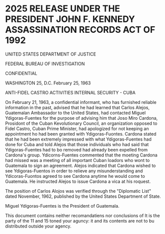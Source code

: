 # 2025 RELEASE UNDER THE PRESIDENT JOHN F. KENNEDY ASSASSINATION RECORDS ACT OF 1992

UNITED STATES DEPARTMENT OF JUSTICE

FEDERAL BUREAU OF INVESTIGATION

CONFIDENTIAL

WASHINGTON 25, D.C.
February 25, 1963

ANTI-FIDEL CASTRO ACTIVITIES
INTERNAL SECURITY - CUBA

On February 21, 1963, a confidential informant, who has furnished reliable information in the past, advised that he had learned that Carlos Alejos, Guatemalan Ambassador to the United States, had contacted Miguel Ydigoras-Fuentes for the purpose of advising him that Joso Miro Cardona, Prosidont of the Cuban Kevolutionary Council, an organization opposed to Fidel Castro, Cuban Prime Minister, had apologized for not keeping an appointment ho had been granted with Ydigoras-Fuontes. Cardona stated that he had been extremely impressed with what Ydigoras-Fuentes had done for Cuba and told Alejos that those individuals who had said that Ydigoras-Fuentes had to bo removed had already been expelled from Cardona's group. Ydicorns-Fuentes commented that the moeting Cardona had missed was a meeting of all important Cuban loadors who wont to Guatemala to sign an agreement. Alejos indicated that Cardona wished to see Ydigoras-Fuentos in order to relieve any misunderstanding and Ydicoras-Fuontos agreed to see Cardona anytime he would come to Guatemala. He instructed Alejos to issue Cardona a vica at his roquest.

The position of Carlos Alojos was verified through the "Diplomatic List" dated November, 1962, published by the United States Department of State.

Miguel Ydigoras-Fuentes is the President of Guatemala.

This document contains neither recomandatiens nor conclusions of It is the party of the 11 and 15 toned your aguncy: it and its contents are not to bu distributed outside your agency.

